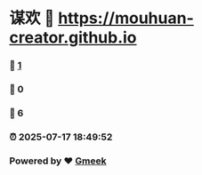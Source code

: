 # 谋欢 :link: https://mouhuan-creator.github.io 
### :page_facing_up: [1](https://mouhuan-creator.github.io/tag.html) 
### :speech_balloon: 0 
### :hibiscus: 6 
### :alarm_clock: 2025-07-17 18:49:52 
### Powered by :heart: [Gmeek](https://github.com/Meekdai/Gmeek)
